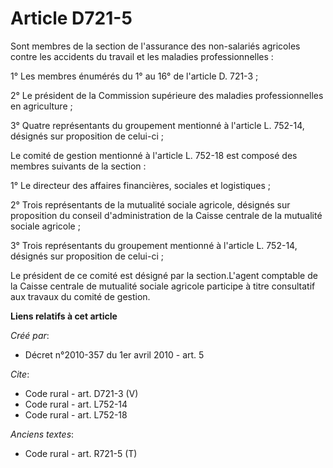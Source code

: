 # Article D721-5

Sont membres de la section de l'assurance des non-salariés agricoles contre les accidents du travail et les maladies
professionnelles : 

1° Les membres énumérés du 1° au 16° de l'article D. 721-3 ; 

2° Le président de la Commission supérieure des maladies professionnelles en agriculture ; 

3° Quatre représentants du groupement mentionné à l'article L. 752-14, désignés sur proposition de celui-ci ; 

Le comité de gestion mentionné à l'article L. 752-18 est composé des membres suivants de la section : 

1° Le directeur des affaires financières, sociales et logistiques ; 

2° Trois représentants de la mutualité sociale agricole, désignés sur proposition du conseil d'administration de la Caisse
centrale de la mutualité sociale agricole ; 

3° Trois représentants du groupement mentionné à l'article L. 752-14, désignés sur proposition de celui-ci ; 

Le président de ce comité est désigné par la section.L'agent comptable de la Caisse centrale de mutualité sociale agricole
participe à titre consultatif aux travaux du comité de gestion.

**Liens relatifs à cet article**

_Créé par_:

  - Décret n°2010-357 du 1er avril 2010 - art. 5

_Cite_:

  - Code rural - art. D721-3 (V)
  - Code rural - art. L752-14
  - Code rural - art. L752-18

_Anciens textes_:

  - Code rural - art. R721-5 (T)

